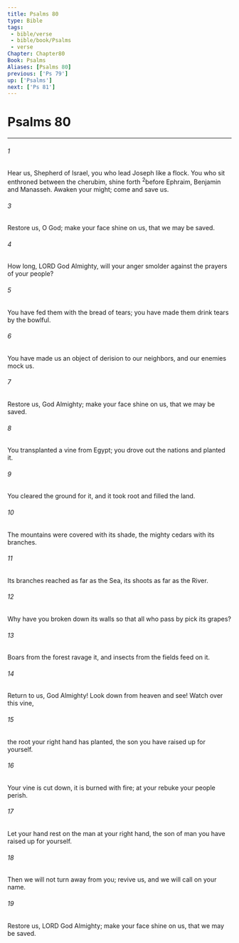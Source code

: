 ```yaml
---
title: Psalms 80
type: Bible
tags:
 - bible/verse
 - bible/book/Psalms
 - verse
Chapter: Chapter80
Book: Psalms
Aliases: [Psalms 80]
previous: ['Ps 79']
up: ['Psalms']
next: ['Ps 81']
---
```

# Psalms 80

***


###### 1 
Hear us, Shepherd of Israel, you who lead Joseph like a flock. You who sit enthroned between the cherubim, shine forth <sup class="versenum mid-line">2</sup>before Ephraim, Benjamin and Manasseh. Awaken your might; come and save us. 

###### 3 
Restore us, O God; make your face shine on us, that we may be saved. 

###### 4 
How long, LORD God Almighty, will your anger smolder against the prayers of your people? 

###### 5 
You have fed them with the bread of tears; you have made them drink tears by the bowlful. 

###### 6 
You have made us an object of derision to our neighbors, and our enemies mock us. 

###### 7 
Restore us, God Almighty; make your face shine on us, that we may be saved. 

###### 8 
You transplanted a vine from Egypt; you drove out the nations and planted it. 

###### 9 
You cleared the ground for it, and it took root and filled the land. 

###### 10 
The mountains were covered with its shade, the mighty cedars with its branches. 

###### 11 
Its branches reached as far as the Sea, its shoots as far as the River. 

###### 12 
Why have you broken down its walls so that all who pass by pick its grapes? 

###### 13 
Boars from the forest ravage it, and insects from the fields feed on it. 

###### 14 
Return to us, God Almighty! Look down from heaven and see! Watch over this vine, 

###### 15 
the root your right hand has planted, the son you have raised up for yourself. 

###### 16 
Your vine is cut down, it is burned with fire; at your rebuke your people perish. 

###### 17 
Let your hand rest on the man at your right hand, the son of man you have raised up for yourself. 

###### 18 
Then we will not turn away from you; revive us, and we will call on your name. 

###### 19 
Restore us, LORD God Almighty; make your face shine on us, that we may be saved. 

